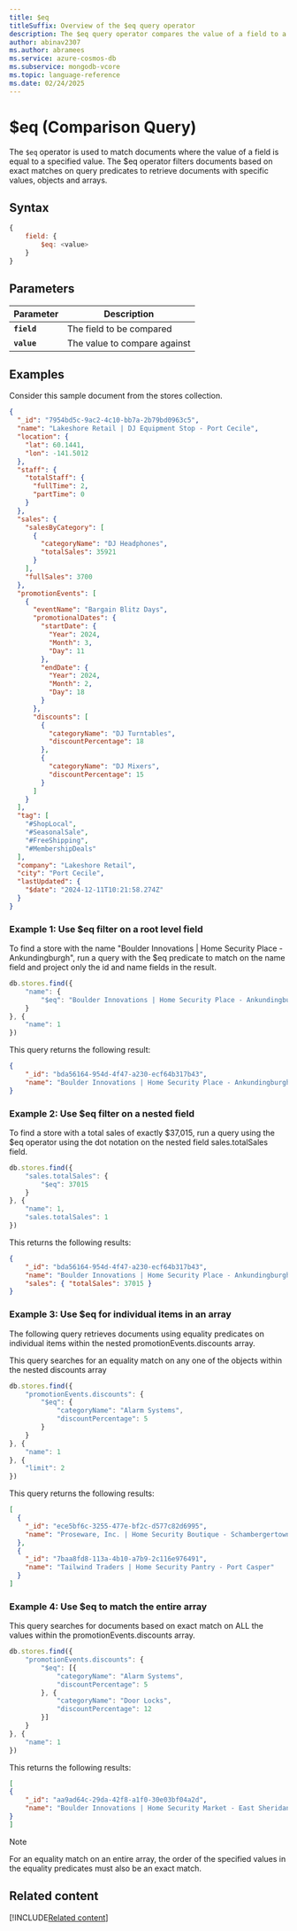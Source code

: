 ```yaml
---
title: $eq
titleSuffix: Overview of the $eq query operator
description: The $eq query operator compares the value of a field to a specified value
author: abinav2307
ms.author: abramees
ms.service: azure-cosmos-db
ms.subservice: mongodb-vcore
ms.topic: language-reference
ms.date: 02/24/2025
---
```


# $eq (Comparison Query)

The `$eq` operator is used to match documents where the value of a field is equal to a specified value. The $eq operator filters documents based on exact matches on query predicates to retrieve documents with specific values, objects and arrays.

## Syntax

```javascript
{
    field: {
        $eq: <value>
    }
}
```

## Parameters

| Parameter | Description |
| --- | --- |
| **`field`** | The field to be compared|
| **`value`** | The value to compare against|

## Examples

Consider this sample document from the stores collection.

```json
{
  "_id": "7954bd5c-9ac2-4c10-bb7a-2b79bd0963c5",
  "name": "Lakeshore Retail | DJ Equipment Stop - Port Cecile",
  "location": {
    "lat": 60.1441,
    "lon": -141.5012
  },
  "staff": {
    "totalStaff": {
      "fullTime": 2,
      "partTime": 0
    }
  },
  "sales": {
    "salesByCategory": [
      {
        "categoryName": "DJ Headphones",
        "totalSales": 35921
      }
    ],
    "fullSales": 3700
  },
  "promotionEvents": [
    {
      "eventName": "Bargain Blitz Days",
      "promotionalDates": {
        "startDate": {
          "Year": 2024,
          "Month": 3,
          "Day": 11
        },
        "endDate": {
          "Year": 2024,
          "Month": 2,
          "Day": 18
        }
      },
      "discounts": [
        {
          "categoryName": "DJ Turntables",
          "discountPercentage": 18
        },
        {
          "categoryName": "DJ Mixers",
          "discountPercentage": 15
        }
      ]
    }
  ],
  "tag": [
    "#ShopLocal",
    "#SeasonalSale",
    "#FreeShipping",
    "#MembershipDeals"
  ],
  "company": "Lakeshore Retail",
  "city": "Port Cecile",
  "lastUpdated": {
    "$date": "2024-12-11T10:21:58.274Z"
  }
}
```

### Example 1: Use $eq filter on a root level field

To find a store with the name "Boulder Innovations | Home Security Place - Ankundingburgh", run a query with the $eq predicate to match on the name field and project only the id and name fields in the result.

```javascript
db.stores.find({
    "name": {
        "$eq": "Boulder Innovations | Home Security Place - Ankundingburgh"
    }
}, {
    "name": 1
})
```

This query returns the following result:

```json
{
    "_id": "bda56164-954d-4f47-a230-ecf64b317b43",
    "name": "Boulder Innovations | Home Security Place - Ankundingburgh"
}
```

### Example 2: Use $eq filter on a nested field

To find a store with a total sales of exactly $37,015, run a query using the $eq operator using the dot notation on the nested field sales.totalSales field.

```javascript
db.stores.find({
    "sales.totalSales": {
        "$eq": 37015
    }
}, {
    "name": 1,
    "sales.totalSales": 1
})
```

This returns the following results:
```json
{
    "_id": "bda56164-954d-4f47-a230-ecf64b317b43",
    "name": "Boulder Innovations | Home Security Place - Ankundingburgh",
    "sales": { "totalSales": 37015 }
}
```

### Example 3: Use $eq for individual items in an array

The following query retrieves documents using equality predicates on individual items within the nested promotionEvents.discounts array. 

This query searches for an equality match on any one of the objects within the nested discounts array

```javascript
db.stores.find({
    "promotionEvents.discounts": {
        "$eq": {
            "categoryName": "Alarm Systems",
            "discountPercentage": 5
        }
    }
}, {
    "name": 1
}, {
    "limit": 2
})
```

This query returns the following results:
```json
[
  {
    "_id": "ece5bf6c-3255-477e-bf2c-d577c82d6995",
    "name": "Proseware, Inc. | Home Security Boutique - Schambergertown"
  },
  {
    "_id": "7baa8fd8-113a-4b10-a7b9-2c116e976491",
    "name": "Tailwind Traders | Home Security Pantry - Port Casper"
  }
]
```

### Example 4: Use $eq to match the entire array

This query searches for documents based on exact match on ALL the values within the promotionEvents.discounts array.

```javascript
db.stores.find({
    "promotionEvents.discounts": {
        "$eq": [{
            "categoryName": "Alarm Systems",
            "discountPercentage": 5
        }, {
            "categoryName": "Door Locks",
            "discountPercentage": 12
        }]
    }
}, {
    "name": 1
})
```

This returns the following results:

```json
[
{
    "_id": "aa9ad64c-29da-42f8-a1f0-30e03bf04a2d",
    "name": "Boulder Innovations | Home Security Market - East Sheridanborough"
}
]
```

> [!NOTE]
> For an equality match on an entire array, the order of the specified values in the equality predicates must also be an exact match.

## Related content

[!INCLUDE[Related content](../includes/related-content.md)]
